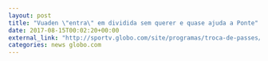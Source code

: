 ```yaml
---
layout: post
title: "Vuaden \"entra\" em dividida sem querer e quase ajuda a Ponte"
date: 2017-08-15T00:02:20+00:00
external_link: "http://sportv.globo.com/site/programas/troca-de-passes/noticia/2017/08/vuaden-entra-em-dividida-sem-querer-tromba-e-quase-ajuda-ponte.html"
categories: news globo.com
---
```

